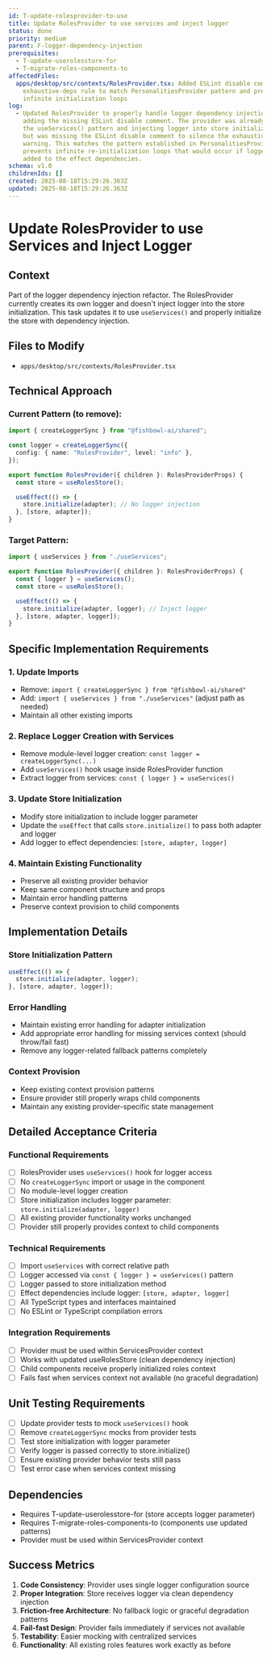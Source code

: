 ```yaml
---
id: T-update-rolesprovider-to-use
title: Update RolesProvider to use services and inject logger
status: done
priority: medium
parent: F-logger-dependency-injection
prerequisites:
  - T-update-userolesstore-for
  - T-migrate-roles-components-to
affectedFiles:
  apps/desktop/src/contexts/RolesProvider.tsx: Added ESLint disable comment for
    exhaustive-deps rule to match PersonalitiesProvider pattern and prevent
    infinite initialization loops
log:
  - Updated RolesProvider to properly handle logger dependency injection by
    adding the missing ESLint disable comment. The provider was already using
    the useServices() pattern and injecting logger into store initialization,
    but was missing the ESLint disable comment to silence the exhaustive-deps
    warning. This matches the pattern established in PersonalitiesProvider and
    prevents infinite re-initialization loops that would occur if logger was
    added to the effect dependencies.
schema: v1.0
childrenIds: []
created: 2025-08-18T15:29:26.363Z
updated: 2025-08-18T15:29:26.363Z
---
```


# Update RolesProvider to use Services and Inject Logger

## Context

Part of the logger dependency injection refactor. The RolesProvider currently creates its own logger and doesn't inject logger into the store initialization. This task updates it to use `useServices()` and properly initialize the store with dependency injection.

## Files to Modify

- `apps/desktop/src/contexts/RolesProvider.tsx`

## Technical Approach

### Current Pattern (to remove):

```typescript
import { createLoggerSync } from "@fishbowl-ai/shared";

const logger = createLoggerSync({
  config: { name: "RolesProvider", level: "info" },
});

export function RolesProvider({ children }: RolesProviderProps) {
  const store = useRolesStore();

  useEffect(() => {
    store.initialize(adapter); // No logger injection
  }, [store, adapter]);
}
```

### Target Pattern:

```typescript
import { useServices } from "./useServices";

export function RolesProvider({ children }: RolesProviderProps) {
  const { logger } = useServices();
  const store = useRolesStore();

  useEffect(() => {
    store.initialize(adapter, logger); // Inject logger
  }, [store, adapter, logger]);
}
```

## Specific Implementation Requirements

### 1. Update Imports

- Remove: `import { createLoggerSync } from "@fishbowl-ai/shared"`
- Add: `import { useServices } from "./useServices"` (adjust path as needed)
- Maintain all other existing imports

### 2. Replace Logger Creation with Services

- Remove module-level logger creation: `const logger = createLoggerSync(...)`
- Add `useServices()` hook usage inside RolesProvider function
- Extract logger from services: `const { logger } = useServices()`

### 3. Update Store Initialization

- Modify store initialization to include logger parameter
- Update the `useEffect` that calls `store.initialize()` to pass both adapter and logger
- Add logger to effect dependencies: `[store, adapter, logger]`

### 4. Maintain Existing Functionality

- Preserve all existing provider behavior
- Keep same component structure and props
- Maintain error handling patterns
- Preserve context provision to child components

## Implementation Details

### Store Initialization Pattern

```typescript
useEffect(() => {
  store.initialize(adapter, logger);
}, [store, adapter, logger]);
```

### Error Handling

- Maintain existing error handling for adapter initialization
- Add appropriate error handling for missing services context (should throw/fail fast)
- Remove any logger-related fallback patterns completely

### Context Provision

- Keep existing context provision patterns
- Ensure provider still properly wraps child components
- Maintain any existing provider-specific state management

## Detailed Acceptance Criteria

### Functional Requirements

- [ ] RolesProvider uses `useServices()` hook for logger access
- [ ] No `createLoggerSync` import or usage in the component
- [ ] No module-level logger creation
- [ ] Store initialization includes logger parameter: `store.initialize(adapter, logger)`
- [ ] All existing provider functionality works unchanged
- [ ] Provider still properly provides context to child components

### Technical Requirements

- [ ] Import `useServices` with correct relative path
- [ ] Logger accessed via `const { logger } = useServices()` pattern
- [ ] Logger passed to store initialization method
- [ ] Effect dependencies include logger: `[store, adapter, logger]`
- [ ] All TypeScript types and interfaces maintained
- [ ] No ESLint or TypeScript compilation errors

### Integration Requirements

- [ ] Provider must be used within ServicesProvider context
- [ ] Works with updated useRolesStore (clean dependency injection)
- [ ] Child components receive properly initialized roles context
- [ ] Fails fast when services context not available (no graceful degradation)

## Unit Testing Requirements

- [ ] Update provider tests to mock `useServices()` hook
- [ ] Remove `createLoggerSync` mocks from provider tests
- [ ] Test store initialization with logger parameter
- [ ] Verify logger is passed correctly to store.initialize()
- [ ] Ensure existing provider behavior tests still pass
- [ ] Test error case when services context missing

## Dependencies

- Requires T-update-userolesstore-for (store accepts logger parameter)
- Requires T-migrate-roles-components-to (components use updated patterns)
- Provider must be used within ServicesProvider context

## Success Metrics

1. **Code Consistency**: Provider uses single logger configuration source
2. **Proper Integration**: Store receives logger via clean dependency injection
3. **Friction-free Architecture**: No fallback logic or graceful degradation patterns
4. **Fail-fast Design**: Provider fails immediately if services not available
5. **Testability**: Easier mocking with centralized services
6. **Functionality**: All existing roles features work exactly as before
